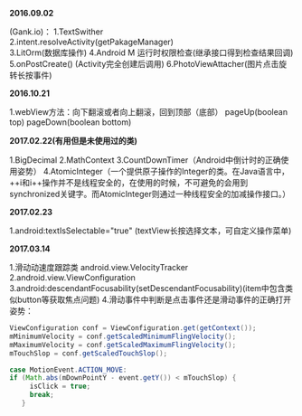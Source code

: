 **2016.09.02**

 (Gank.io)：
1.TextSwither                                  
2.intent.resolveActivity(getPakageManager)     
3.LitOrm(数据库操作)
4.Android M 运行时权限检查(继承接口得到检查结果回调)
5.onPostCreate()  (Activity完全创建后调用)
6.PhotoViewAttacher(图片点击旋转长按事件)
 
 
**2016.10.21**

1.webView方法：向下翻滚或者向上翻滚，回到顶部（底部）
pageUp(boolean top)
pageDown(boolean bottom)
 
**2017.02.22(有用但是未使用过的类)**

1.BigDecimal
2.MathContext
3.CountDownTimer（Android中倒计时的正确使用姿势）
4.AtomicInteger（一个提供原子操作的Integer的类。在Java语言中，++i和i++操作并不是线程安全的，在使用的时候，不可避免的会用到synchronized关键字。而AtomicInteger则通过一种线程安全的加减操作接口。）
 
**2017.02.23**

1.android:textIsSelectable="true" (textView长按选择文本，可自定义操作菜单)

**2017.03.14**

1.滑动动速度跟踪类 android.view.VelocityTracker 
2.android.view.ViewConfiguration
3.android:descendantFocusability(setDescendantFocusability)(item中包含类似button等获取焦点问题)
4.滑动事件中判断是点击事件还是滑动事件的正确打开姿势：

```java
ViewConfiguration conf = ViewConfiguration.get(getContext());
mMinimumVelocity = conf.getScaledMinimumFlingVelocity();
mMaximumVelocity = conf.getScaledMaximumFlingVelocity();
mTouchSlop = conf.getScaledTouchSlop();

case MotionEvent.ACTION_MOVE:
if (Math.abs(mDownPointY - event.getY()) < mTouchSlop) {
     isClick = true;
     break;
   }
```

